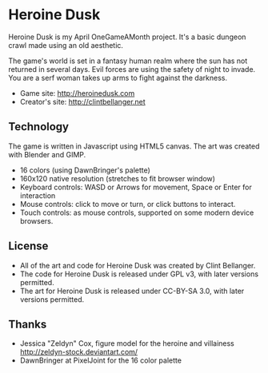 # Heroine Dusk

Heroine Dusk is my April OneGameAMonth project. It's a basic dungeon crawl made using an old aesthetic.

The game's world is set in a fantasy human realm where the sun has not returned in several days. Evil forces are using the safety of night to invade. You are a serf woman takes up arms to fight against the darkness.

* Game site: http://heroinedusk.com
* Creator's site: http://clintbellanger.net

## Technology

The game is written in Javascript using HTML5 canvas. The art was created with Blender and GIMP.

* 16 colors (using DawnBringer's palette)
* 160x120 native resolution (stretches to fit browser window)
* Keyboard controls: WASD or Arrows for movement, Space or Enter for interaction
* Mouse controls: click to move or turn, or click buttons to interact.
* Touch controls: as mouse controls, supported on some modern device browsers.

## License

* All of the art and code for Heroine Dusk was created by Clint Bellanger.
* The code for Heroine Dusk is released under GPL v3, with later versions permitted.
* The art for Heroine Dusk is released under CC-BY-SA 3.0, with later versions permitted.

## Thanks

* Jessica "Zeldyn" Cox, figure model for the heroine and villainess http://zeldyn-stock.deviantart.com/
* DawnBringer at PixelJoint for the 16 color palette
